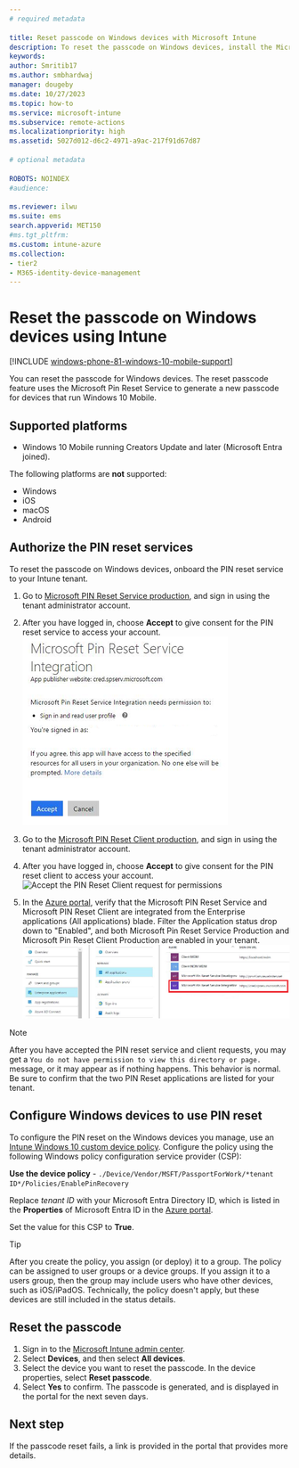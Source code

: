 ```yaml
---
# required metadata

title: Reset passcode on Windows devices with Microsoft Intune
description: To reset the passcode on Windows devices, install the Microsoft Pin Reset Service and Microsoft Pin Reset Client, create a device policy using your Microsoft Entra Directory ID, and then reset the passcode in the Azure portal using Microsoft Intune.
keywords:
author: Smritib17
ms.author: smbhardwaj
manager: dougeby
ms.date: 10/27/2023
ms.topic: how-to
ms.service: microsoft-intune
ms.subservice: remote-actions
ms.localizationpriority: high
ms.assetid: 5027d012-d6c2-4971-a9ac-217f91d67d87

# optional metadata

ROBOTS: NOINDEX
#audience:

ms.reviewer: ilwu
ms.suite: ems
search.appverid: MET150
#ms.tgt_pltfrm:
ms.custom: intune-azure
ms.collection:
- tier2
- M365-identity-device-management
---
```


# Reset the passcode on Windows devices using Intune

[!INCLUDE [windows-phone-81-windows-10-mobile-support](../includes/windows-phone-81-windows-10-mobile-support.md)]

You can reset the passcode for Windows devices. The reset passcode feature uses the Microsoft Pin Reset Service to generate a new passcode for devices that run Windows 10 Mobile. 

## Supported platforms

- Windows 10 Mobile running Creators Update and later (Microsoft Entra joined).

The following platforms are **not** supported:
- Windows
- iOS
- macOS
- Android

## Authorize the PIN reset services

To reset the passcode on Windows devices, onboard the PIN reset service to your Intune tenant.

1. Go to [Microsoft PIN Reset Service production](https://login.windows.net/common/oauth2/authorize?response_type=code&client_id=b8456c59-1230-44c7-a4a2-99b085333e84&resource=https%3A%2F%2Fgraph.windows.net&redirect_uri=https%3A%2F%2Fcred.microsoft.com&state=e9191523-6c2f-4f1d-a4f9-c36f26f89df0&prompt=admin_consent), and sign in using the tenant administrator account.

2. After you have logged in, choose **Accept** to give consent for the PIN reset service to access your account.
  ![Accept the PIN Reset Server request for permissions](./media/device-windows-pin-reset/pin-reset-service-home-screen.png)

3. Go to the [Microsoft PIN Reset Client production](https://login.windows.net/common/oauth2/authorize?response_type=code&client_id=9115dd05-fad5-4f9c-acc7-305d08b1b04e&resource=https%3A%2F%2Fcred.microsoft.com%2F&redirect_uri=ms-appx-web%3A%2F%2FMicrosoft.AAD.BrokerPlugin%2F9115dd05-fad5-4f9c-acc7-305d08b1b04e&state=6765f8c5-f4a7-4029-b667-46a6776ad611&prompt=admin_consent), and sign in using the tenant administrator account.

4. After you have logged in, choose **Accept** to give consent for the PIN reset client to access your account.
  ![Accept the PIN Reset Client request for permissions](./media/device-windows-pin-reset/pin-reset-client-home-screen.png)

5. In the [Azure portal](https://portal.azure.com), verify that the Microsoft PIN Reset Service and Microsoft PIN Reset Client are integrated from the Enterprise applications (All applications) blade. Filter the Application status drop down to "Enabled", and both Microsoft Pin Reset Service Production and Microsoft Pin Reset Client Production are enabled in your tenant.
  ![PIN reset service permissions page](./media/device-windows-pin-reset/pin-reset-service-application.png)

> [!NOTE]
> After you have accepted the PIN reset service and client requests, you may get a `You do not have permission to view this directory or page.` message, or it may appear as if nothing happens. This behavior is normal. Be sure to confirm that the two PIN Reset applications are listed for your tenant.

## Configure Windows devices to use PIN reset

To configure the PIN reset on the Windows devices you manage, use an [Intune Windows 10 custom device policy](../configuration/custom-settings-windows-10.md). Configure the policy using the following Windows policy configuration service provider (CSP):

**Use the device policy** - `./Device/Vendor/MSFT/PassportForWork/*tenant ID*/Policies/EnablePinRecovery`

Replace *tenant ID* with your Microsoft Entra Directory ID, which is listed in the **Properties** of Microsoft Entra ID in the [Azure portal](https://portal.azure.com).

Set the value for this CSP to **True**.

> [!TIP]
> After you create the policy, you assign (or deploy) it to a group. The policy can be assigned to user groups or a device groups. If you assign it to a users group, then the group may include users who have other devices, such as iOS/iPadOS. Technically, the policy doesn't apply, but these devices are still included in the status details.

## Reset the passcode

1. Sign in to the [Microsoft Intune admin center](https://go.microsoft.com/fwlink/?linkid=2109431). 
2. Select **Devices**, and then select **All devices**.
3. Select the device you want to reset the passcode. In the device properties, select **Reset passcode**.
4. Select **Yes** to confirm. The passcode is generated, and is displayed in the portal for the next seven days.

## Next step

If the passcode reset fails, a link is provided in the portal that provides more details.
